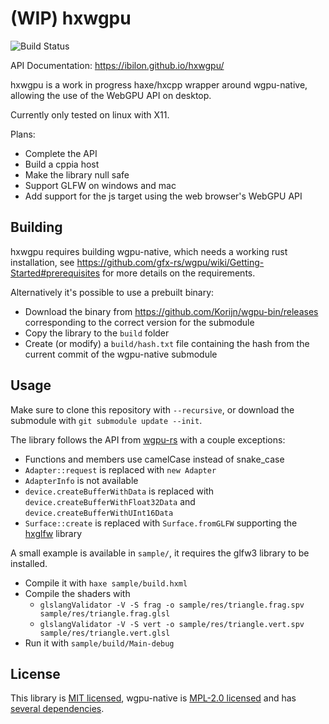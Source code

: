# (WIP) hxwgpu

![Build Status](https://github.com/ibilon/hxwgpu/workflows/Main/badge.svg)

API Documentation: <https://ibilon.github.io/hxwgpu/>

hxwgpu is a work in progress haxe/hxcpp wrapper around wgpu-native, allowing the use of the WebGPU API on desktop.

Currently only tested on linux with X11.

Plans:

* Complete the API
* Build a cppia host
* Make the library null safe
* Support GLFW on windows and mac
* Add support for the js target using the web browser's WebGPU API

## Building

hxwgpu requires building wgpu-native, which needs a working rust installation, see <https://github.com/gfx-rs/wgpu/wiki/Getting-Started#prerequisites> for more details on the requirements.

Alternatively it's possible to use a prebuilt binary:

* Download the binary from https://github.com/Korijn/wgpu-bin/releases corresponding to the correct version for the submodule
* Copy the library to the `build` folder
* Create (or modify) a `build/hash.txt` file containing the hash from the current commit of the wgpu-native submodule

## Usage

Make sure to clone this repository with `--recursive`, or download the submodule with `git submodule update --init`.

The library follows the API from [wgpu-rs](https://github.com/gfx-rs/wgpu-rs/) with a couple exceptions:

* Functions and members use camelCase instead of snake_case
* `Adapter::request` is replaced with `new Adapter`
* `AdapterInfo` is not available
* `device.createBufferWithData` is replaced with `device.createBufferWithFloat32Data` and `device.createBufferWithUInt16Data`
* `Surface::create` is replaced with `Surface.fromGLFW` supporting the [hxglfw](https://github.com/ibilon/hxglfw) library

A small example is available in `sample/`, it requires the glfw3 library to be installed.

* Compile it with `haxe sample/build.hxml`
* Compile the shaders with
  * `glslangValidator -V -S frag -o sample/res/triangle.frag.spv sample/res/triangle.frag.glsl`
  * `glslangValidator -V -S vert -o sample/res/triangle.vert.spv sample/res/triangle.vert.glsl`
* Run it with `sample/build/Main-debug`

## License

This library is [MIT licensed](https://github.com/ibilon/hxwgpu/blob/LICENSE.md),
wgpu-native is [MPL-2.0 licensed](https://github.com/gfx-rs/wgpu-native/blob/29c9b0942dc01159aa999c53396e79f48a3a2094/LICENSE)
and has [several dependencies](https://github.com/gfx-rs/wgpu-native/blob/29c9b0942dc01159aa999c53396e79f48a3a2094/Cargo.toml).
